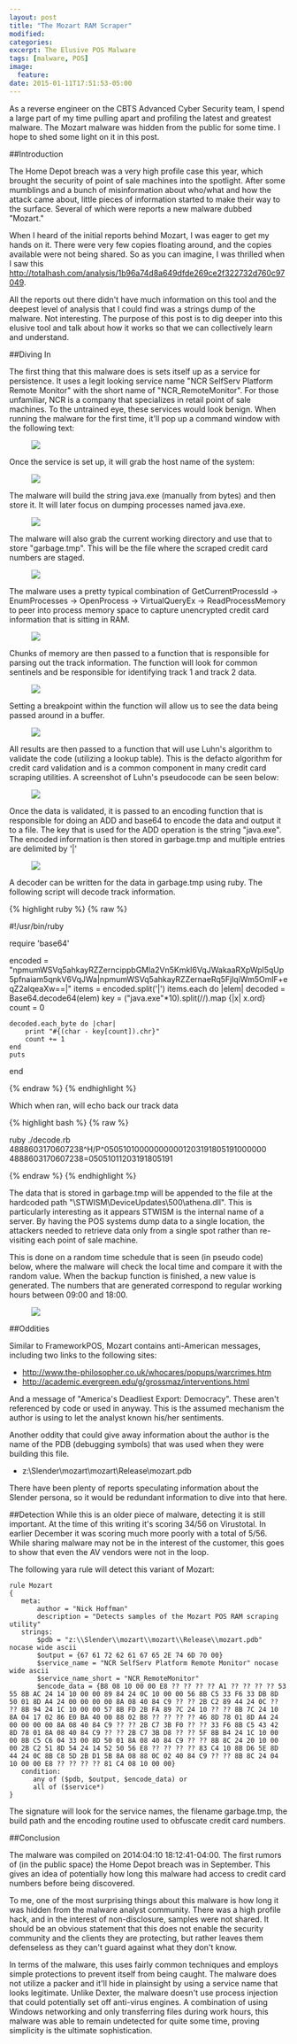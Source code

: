 ```yaml
---
layout: post
title: "The Mozart RAM Scraper"
modified:
categories: 
excerpt: The Elusive POS Malware
tags: [malware, POS]
image:
  feature:
date: 2015-01-11T17:51:53-05:00
---
```


As a reverse engineer on the CBTS Advanced Cyber Security team, I spend a large part of my time pulling apart and profiling the latest and greatest malware.  The Mozart malware was hidden from the public for some time. I hope to shed some light on it in this post.

##Introduction

The Home Depot breach was a very high profile case this year, which brought the security of point of sale machines into the spotlight.  After some mumblings and a bunch of misinformation about who/what and how the attack came about, little pieces of information started to make their way to the surface.  Several of which were reports a new malware dubbed "Mozart."  

When I heard of the initial reports behind Mozart, I was eager to get my hands on it. There were very few copies floating around, and the copies available were not being shared.  So as you can imagine, I was thrilled when I saw this http://totalhash.com/analysis/1b96a74d8a649dfde269ce2f322732d760c97049.  

All the reports out there didn't have much information on this tool and the deepest level of analysis that I could find was a strings dump of the malware.  Not interesting.  The purpose of this post is to dig deeper into this elusive tool and talk about how it works so that we can collectively learn and understand.

##Diving In

The first thing that this malware does is sets itself up as a service for persistence.  It uses a legit looking service name "NCR SelfServ Platform Remote Monitor" with the short name of "NCR_RemoteMonitor".  For those unfamiliar, NCR is a company that specializes in retail point of sale machines.  To the untrained eye, these services would look benign.  When running the malware for the first time, it'll pop up a command window with the following text:

<figure>
<img src="/images/mozart_service.png">
</figure>

Once the service is set up, it will grab the host name of the system:

<figure>
<img src="/images/mozart_getcomputername.png">
</figure>

The malware will build the string java.exe (manually from bytes) and then store it. It will later focus on dumping processes named java.exe.

<figure>
<img src="/images/mozart_javaexe.png">
</figure>

The malware will also grab the current working directory and use that to store "garbage.tmp".  This will be the file where the scraped credit card numbers are staged.

<figure>
<img src="/images/mozart_garbageicon.png">
</figure>

The malware uses a pretty typical combination of GetCurrentProcessId -> EnumProcesses -> OpenProcess -> VirtualQueryEx -> ReadProcessMemory to peer into process memory space to capture unencrypted credit card information that is sitting in RAM.

<figure>
<img src="/images/mozart_dumpmemory.png">
</figure>

Chunks of memory are then passed to a function that is responsible for parsing out the track information.  The function will look for common sentinels and be responsible for identifying track 1 and track 2 data.  

<figure>
<img src="/images/mozart_tracksearch.png">
</figure>

Setting a breakpoint within the function will allow us to see the data being passed around in a buffer.

<figure>
<img src="/images/mozart_trackdatastack.png">
</figure>

All results are then passed to a function that will use Luhn's algorithm to validate the code (utilizing a lookup table).  This is the defacto algorithm for credit card validation and is a common component in many credit card scraping utilities.  A screenshot of Luhn's pseudocode can be seen below:

<figure>
<img src="/images/mozart_luhns.png">
</figure>

Once the data is validated, it is passed to an encoding function that is responsible for doing an ADD and base64 to encode the data and output it to a file.  The key that is used for the ADD operation is the string "java.exe".  The encoded information is then stored in garbage.tmp and multiple entries are delimited by '\|'

<figure>
<img src="/images/mozart_contentsofgarbage.png">
</figure>

A decoder can be written for the data in garbage.tmp using ruby.  The following script will decode track information.

{% highlight ruby %}
{% raw %}

#!/usr/bin/ruby

require 'base64'

encoded = "npmumWSVq5ahkayRZZerncippbGMla2Vn5Kmkl6VqJWakaaRXpWpl5qUp5pfnaiam5qnkV6VqJWa|npmumWSVq5ahkayRZZernaeRq5FjlqiWm5OmlF+eqZ2alqeaXw==|"
items = encoded.split('|')
items.each do |elem|
	decoded = Base64.decode64(elem)
	key = ("java.exe"*10).split(//).map {|x| x.ord}
	count = 0

	decoded.each_byte do |char|
		print "#{(char - key[count]).chr}"
		count += 1
	end
	puts
end

{% endraw %}
{% endhighlight %}

Which when ran, will echo back our track data

{% highlight bash %}
{% raw %}

ruby ./decode.rb 
4888603170607238^H/P^050510100000000001203191805191000000
4888603170607238=05051011203191805191

{% endraw %}
{% endhighlight %}

The data that is stored in garbage.tmp will be appended to the file at the hardcoded path "\\STWISM\DeviceUpdates\500\athena.dll". This is particularly interesting as it appears STWISM is the internal name of a server.  By having the POS systems dump data to a single location, the attackers needed to retrieve data only from a single spot rather than re-visiting each point of sale machine.  

This is done on a random time schedule that is seen (in pseudo code) below, where the malware will check the local time and compare it with the random value.  When the backup function is finished, a new value is generated.  The numbers that are generated correspond to regular working hours between 09:00 and 18:00.

<figure>
<img src="/images/mozart_backuptiming.png">
</figure>

##Oddities

Similar to FrameworkPOS, Mozart contains anti-American messages, including two links to the following sites:

* http://www.the-philosopher.co.uk/whocares/popups/warcrimes.htm
* http://academic.evergreen.edu/g/grossmaz/interventions.html

And a message of "America's Deadliest Export: Democracy".  These aren't referenced by code or used in anyway.  This is the assumed mechanism the author is using to let the analyst known his/her sentiments.

Another oddity that could give away information about the author is the name of the PDB (debugging symbols) that was used when they were building this file.

* z:\Slender\mozart\mozart\Release\mozart.pdb

There have been plenty of reports speculating information about the Slender persona, so it would be redundant information to dive into that here.

##Detection
While this is an older piece of malware, detecting it is still important.  At the time of this writing it's scoring 34/56 on Virustotal.  In earlier December it was scoring much more poorly with a total of 5/56.  While sharing malware may not be in the interest of the customer, this goes to show that even the AV vendors were not in the loop.

The following yara rule will detect this variant of Mozart:

~~~
rule Mozart
{
   meta:
       author = "Nick Hoffman"
       description = "Detects samples of the Mozart POS RAM scraping utility"
   strings:
       $pdb = "z:\\Slender\\mozart\\mozart\\Release\\mozart.pdb" nocase wide ascii
       $output = {67 61 72 62 61 67 65 2E 74 6D 70 00}
       $service_name = "NCR SelfServ Platform Remote Monitor" nocase wide ascii
       $service_name_short = "NCR_RemoteMonitor"
       $encode_data = {B8 08 10 00 00 E8 ?? ?? ?? ?? A1 ?? ?? ?? ?? 53 55 8B AC 24 14 10 00 00 89 84 24 0C 10 00 00 56 8B C5 33 F6 33 DB 8D 50 01 8D A4 24 00 00 00 00 8A 08 40 84 C9 ?? ?? 2B C2 89 44 24 0C ?? ?? 8B 94 24 1C 10 00 00 57 8B FD 2B FA 89 7C 24 10 ?? ?? 8B 7C 24 10 8A 04 17 02 86 E0 BA 40 00 88 02 B8 ?? ?? ?? ?? 46 8D 78 01 8D A4 24 00 00 00 00 8A 08 40 84 C9 ?? ?? 2B C7 3B F0 ?? ?? 33 F6 8B C5 43 42 8D 78 01 8A 08 40 84 C9 ?? ?? 2B C7 3B D8 ?? ?? 5F 8B B4 24 1C 10 00 00 8B C5 C6 04 33 00 8D 50 01 8A 08 40 84 C9 ?? ?? 8B 8C 24 20 10 00 00 2B C2 51 8D 54 24 14 52 50 56 E8 ?? ?? ?? ?? 83 C4 10 8B D6 5E 8D 44 24 0C 8B C8 5D 2B D1 5B 8A 08 88 0C 02 40 84 C9 ?? ?? 8B 8C 24 04 10 00 00 E8 ?? ?? ?? ?? 81 C4 08 10 00 00}
   condition:
      any of ($pdb, $output, $encode_data) or
      all of ($service*)
}
~~~ 

The signature will look for the service names, the filename garbage.tmp, the build path and the encoding routine used to obfuscate credit card numbers.

##Conclusion

The malware was compiled on 2014:04:10 18:12:41-04:00.  The first rumors of (in the public space) the Home Depot breach was in September.  This gives an idea of potentially how long this malware had access to credit card numbers before being discovered.

To me, one of the most surprising things about this malware is how long it was hidden from the malware analyst community.  There was a high profile hack, and in the interest of non-disclosure, samples were not shared.  It should be an obvious statement that this does not enable the security community and the clients they are protecting, but rather leaves them defenseless as they can't guard against what they don't know.

In terms of the malware, this uses fairly common techniques and employs simple protections to prevent itself from being caught.  The malware does not utilize a packer and it'll hide in plainsight by using a service name that looks legitimate.  Unlike Dexter, the malware doesn't use process injection that could potentially set off anti-virus engines.  A combination of using Windows networking and only transferring files during work hours, this malware was able to remain undetected for quite some time, proving simplicity is the ultimate sophistication.
